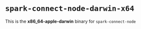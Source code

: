 # `spark-connect-node-darwin-x64`

This is the **x86_64-apple-darwin** binary for `spark-connect-node`
